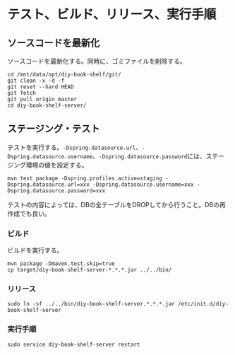 # テスト、ビルド、リリース、実行手順

## ソースコードを最新化

ソースコードを最新化する。同時に、ゴミファイルを削除する。

```
cd /mnt/data/opt/diy-book-shelf/git/
git clean -x -d -f
git reset --hard HEAD
git fetch
git pull origin master
cd diy-book-shelf-server/
```

## ステージング・テスト

テストを実行する。`-Dspring.datasource.url`、`-Dspring.datasource.username`、`-Dspring.datasource.password`には、ステージング環境の値を設定する。

```
mvn test package -Dspring.profiles.active=staging -Dspring.datasource.url=xxx -Dspring.datasource.username=xxx -Dspring.datasource.password=xxx
```

テストの内容によっては、DBの全テーブルをDROPしてから行うこと。DBの再作成でも良い。

### ビルド

ビルドを実行する。

```
mvn package -Dmaven.test.skip=true
cp target/diy-book-shelf-server-*.*.*.jar ../../bin/
```

### リリース

```
sudo ln -sf ../../bin/diy-book-shelf-server.*.*.*.jar /etc/init.d/diy-book-shelf-server
```

### 実行手順

```
sudo service diy-book-shelf-server restart
```
